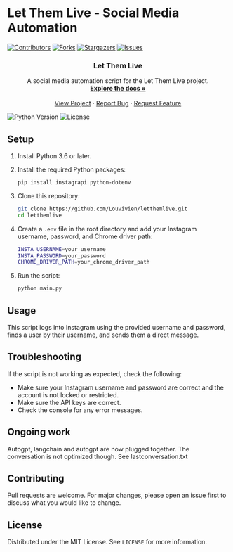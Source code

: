 # Let Them Live - Social Media Automation

[![Contributors][contributors-shield]][contributors-url]
[![Forks][forks-shield]][forks-url]
[![Stargazers][stars-shield]][stars-url]
[![Issues][issues-shield]][issues-url]

<p align="center">
  <h3 align="center">Let Them Live</h3>

  <p align="center">
    A social media automation script for the Let Them Live project.
    <br />
    <a href="https://github.com/Louvivien/letthemlive"><strong>Explore the docs »</strong></a>
    <br />
    <br />
    <a href="https://lablab.ai/event/ai-agents-hackathon/let-them-live">View Project</a>
    ·
    <a href="https://github.com/Louvivien/letthemlive/issues">Report Bug</a>
    ·
    <a href="https://github.com/Louvivien/letthemlive/issues">Request Feature</a>
  </p>
</p>

![Python Version][python-image]
![License][license-image]

## Setup

1. Install Python 3.6 or later.

2. Install the required Python packages:

    ```bash
    pip install instagrapi python-dotenv
    ```

3. Clone this repository:

    ```bash
    git clone https://github.com/Louvivien/letthemlive.git
    cd letthemlive
    ```

4. Create a `.env` file in the root directory and add your Instagram username, password, and Chrome driver path:

    ```bash
    INSTA_USERNAME=your_username
    INSTA_PASSWORD=your_password
    CHROME_DRIVER_PATH=your_chrome_driver_path
    ```

5. Run the script:

    ```bash
    python main.py
    ```

## Usage

This script logs into Instagram using the provided username and password, finds a user by their username, and sends them a direct message.

## Troubleshooting

If the script is not working as expected, check the following:

- Make sure your Instagram username and password are correct and the account is not locked or restricted.
- Make sure the API keys are correct.
- Check the console for any error messages.

## Ongoing work

Autogpt, langchain and autogpt are now plugged together. The conversation is not optimized though. See lastconversation.txt



## Contributing

Pull requests are welcome. For major changes, please open an issue first to discuss what you would like to change.

## License

Distributed under the MIT License. See `LICENSE` for more information.

[python-image]: https://img.shields.io/badge/python-v3.6+-blue.svg
[license-image]: https://img.shields.io/badge/license-MIT-blue.svg

[contributors-shield]: https://img.shields.io/github/contributors/Louvivien/letthemlive.svg?style=for-the-badge
[contributors-url]: https://github.com/Louvivien/letthemlive/graphs/contributors
[forks-shield]: https://img.shields.io/github/forks/Louvivien/letthemlive.svg?style=for-the-badge
[forks-url]: https://github.com/Louvivien/letthemlive/network/members
[stars-shield]: https://img.shields.io/github/stars/Louvivien/letthemlive.svg?style=for-the-badge
[stars-url]: https://github.com/Louvivien/letthemlive/stargazers
[issues-shield]: https://img.shields.io/github/issues/Louvivien/letthemlive.svg?style=for-the-badge
[issues-url]: https://github.com/Louvivien/letthemlive/issues
[license-shield]: https://img.shields.io/github/license/Louvivien/letthemlive.svg?style=for-the-badge
[license-url]: https://github.com/Louvivien/letthemlive/blob/master/LICENSE.txt
[linkedin-shield]: https://img.shields.io/badge/-LinkedIn-black.svg?style=for-the-badge&logo=linkedin&colorB=555
